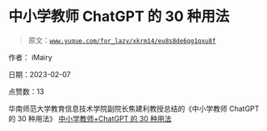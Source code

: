 # 中小学教师 ChatGPT 的 30 种用法

> 原文：[`www.yuque.com/for_lazy/xkrm14/eu8s8de6qg1qxu8f`](https://www.yuque.com/for_lazy/xkrm14/eu8s8de6qg1qxu8f)

作者： iMairy

日期：2023-02-07

点赞数：13

华南师范大学教育信息技术学院副院长焦建利教授总结的《中小学教师 ChatGPT 的 30 种用法》 [中小学教师+ChatGPT 的 30 种用法](https://mp.weixin.qq.com/s/PXA4zGs0nDfeSKw3JKBDig)



